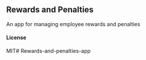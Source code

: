 ## Rewards and Penalties

An app for managing employee rewards and penalties

#### License

MIT# Rewards-and-penalties-app
